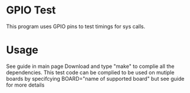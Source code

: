 GPIO Test
=========
This program uses GPIO pins to test timings for sys calls.

Usage
=====
See guide in main page
Download and type "make" to complie all the dependencies. This test code can be complied to be used on mutiple boards by specifcying BOARD="name of supported board" but see guide for more details

